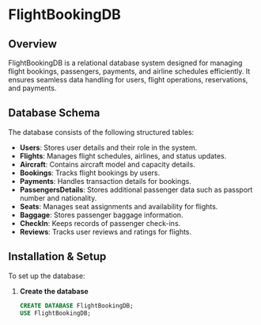 
# FlightBookingDB

## Overview
FlightBookingDB is a relational database system designed for managing flight bookings, passengers, payments, and airline schedules efficiently. It ensures seamless data handling for users, flight operations, reservations, and payments.

## Database Schema
The database consists of the following structured tables:
- **Users**: Stores user details and their role in the system.
- **Flights**: Manages flight schedules, airlines, and status updates.
- **Aircraft**: Contains aircraft model and capacity details.
- **Bookings**: Tracks flight bookings by users.
- **Payments**: Handles transaction details for bookings.
- **PassengersDetails**: Stores additional passenger data such as passport number and nationality.
- **Seats**: Manages seat assignments and availability for flights.
- **Baggage**: Stores passenger baggage information.
- **CheckIn**: Keeps records of passenger check-ins.
- **Reviews**: Tracks user reviews and ratings for flights.

## Installation & Setup
To set up the database:

1. **Create the database**
   ```sql
   CREATE DATABASE FlightBookingDB;
   USE FlightBookingDB;
